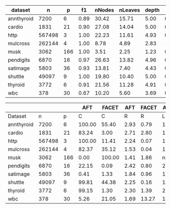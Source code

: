 | dataset | n | p | f1 | nNodes | nLeaves | depth | Q | J |
|---------|---|---|----|--------|---------|-------|---|---|
| annthyroid | 7200 | 6 | 0.89 | 30.42 | 15.71 | 5.00 | 0.95 | 0.85 |
| cardio | 1831 | 21 | 0.90 | 27.08 | 14.04 | 5.00 | 0.87 | 0.38 |
| http | 567498 | 3 | 1.00 | 22.23 | 11.61 | 4.93 | 0.67 | 0.98 |
| mulcross | 262144 | 4 | 1.00 | 8.78 | 4.89 | 2.83 | -0.04 | 0.58 |
| musk | 3062 | 166 | 1.00 | 3.51 | 2.25 | 1.23 | 0.00 | 0.04 |
| pendigits | 6870 | 16 | 0.97 | 26.63 | 13.82 | 4.96 | 0.65 | 0.44 |
| satimage | 5803 | 36 | 0.93 | 13.81 | 7.40 | 4.43 | 0.62 | 0.12 |
| shuttle | 49097 | 9 | 1.00 | 19.80 | 10.40 | 5.00 | 0.77 | 0.58 |
| thyroid | 3772 | 6 | 0.91 | 21.56 | 11.28 | 4.91 | 0.89 | 0.74 |
| wbc | 378 | 30 | 0.67 | 10.20 | 5.60 | 3.69 | 0.59 | 0.11 |


|            |       |     | AFT    | FACET  | AFT   | FACET | AFT   | FACET | AFT   | FACET  |
| ---------- | ----- | --- | ------ | ------ | ----- | ----- | ----- | ----- | ----- | ------ |
| Dataset    | n     | p   | C      | C      | R     | R     | L     | L     | D     | D      |
| annthyroid | 7200 | 6 | 100.00 | 55.40 | 2.93 | 0.79 | 1.48 | 1.27 | 0.81 | 0.45 |
| cardio | 1831 | 21 | 83.24 | 3.00 | 2.71 | 2.80 | 1.47 | 1.14 | 7.46 | 1.93 |
| http | 567498 | 3 | 100.00 | 11.41 | 2.24 | 0.07 | 1.62 | 1.26 | 12.95 | 10.56 |
| mulcross | 262144 | 4 | 82.37 | 35.12 | 1.53 | 0.04 | 1.46 | 1.52 | 120.16 | 89.72 |
| musk | 3062 | 166 | 0.00 | 100.00 | 1.41 | 1.86 | nan | 13.53 | nan | 8.80 |
| pendigits | 6870 | 16 | 22.15 | 0.09 | 2.42 | 0.80 | 2.31 | 1.33 | 17.24 | 3.58 |
| satimage | 5803 | 36 | 0.41 | 1.33 | 1.84 | 0.96 | 1.41 | 2.91 | 2.84 | 6.17 |
| shuttle | 49097 | 9 | 99.81 | 44.38 | 2.25 | 0.16 | 1.73 | 1.35 | 1.12 | 1.48 |
| thyroid | 3772 | 6 | 99.15 | 1.30 | 2.30 | 1.39 | 2.09 | 1.17 | 4.31 | 1.95 |
| wbc | 378 | 30 | 5.26 | 21.05 | 1.69 | 13.27 | 1.28 | 4.56 | 3.60 | 7.41 |
